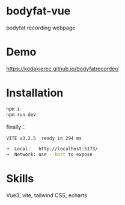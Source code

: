 # bodyfat-vue
bodyfat recording webpage

# Demo
https://kodakjerec.github.io/bodyfatrecorder/

# Installation

```bash
npm i
npm run dev
```
finally：

```bash
VITE v3.2.5  ready in 294 ms

➜  Local:   http://localhost:5173/
➜  Network: use --host to expose
```

# Skills
Vue3, vite, tailwind CSS, echarts
